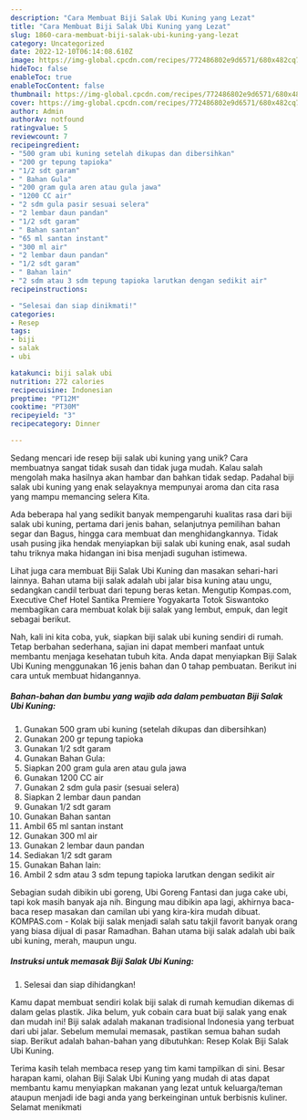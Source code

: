 ```yaml
---
description: "Cara Membuat Biji Salak Ubi Kuning yang Lezat"
title: "Cara Membuat Biji Salak Ubi Kuning yang Lezat"
slug: 1860-cara-membuat-biji-salak-ubi-kuning-yang-lezat
category: Uncategorized
date: 2022-12-10T06:14:08.610Z
image: https://img-global.cpcdn.com/recipes/772486802e9d6571/680x482cq70/biji-salak-ubi-kuning-foto-resep-utama.jpg
hideToc: false
enableToc: true
enableTocContent: false
thumbnail: https://img-global.cpcdn.com/recipes/772486802e9d6571/680x482cq70/biji-salak-ubi-kuning-foto-resep-utama.jpg
cover: https://img-global.cpcdn.com/recipes/772486802e9d6571/680x482cq70/biji-salak-ubi-kuning-foto-resep-utama.jpg
author: Admin
authorAv: notfound
ratingvalue: 5
reviewcount: 7
recipeingredient:
- "500 gram ubi kuning setelah dikupas dan dibersihkan"
- "200 gr tepung tapioka"
- "1/2 sdt garam"
- " Bahan Gula"
- "200 gram gula aren atau gula jawa"
- "1200 CC air"
- "2 sdm gula pasir sesuai selera"
- "2 lembar daun pandan"
- "1/2 sdt garam"
- " Bahan santan"
- "65 ml santan instant"
- "300 ml air"
- "2 lembar daun pandan"
- "1/2 sdt garam"
- " Bahan lain"
- "2 sdm atau 3 sdm tepung tapioka larutkan dengan sedikit air"
recipeinstructions:

- "Selesai dan siap dinikmati!"
categories:
- Resep
tags:
- biji
- salak
- ubi

katakunci: biji salak ubi 
nutrition: 272 calories
recipecuisine: Indonesian
preptime: "PT12M"
cooktime: "PT30M"
recipeyield: "3"
recipecategory: Dinner

---
```





Sedang mencari ide resep biji salak ubi kuning yang unik? Cara membuatnya sangat tidak susah dan tidak juga mudah. Kalau salah mengolah maka hasilnya akan hambar dan bahkan tidak sedap. Padahal biji salak ubi kuning yang enak selayaknya mempunyai aroma dan cita rasa yang mampu memancing selera Kita.





Ada beberapa hal yang sedikit banyak mempengaruhi kualitas rasa dari biji salak ubi kuning, pertama dari jenis bahan, selanjutnya pemilihan bahan segar dan Bagus, hingga cara membuat dan menghidangkannya. Tidak usah pusing jika hendak menyiapkan biji salak ubi kuning enak,      asal sudah tahu triknya maka hidangan ini bisa menjadi suguhan istimewa.














Lihat juga cara membuat Biji Salak Ubi Kuning dan masakan sehari-hari lainnya. Bahan utama biji salak adalah ubi jalar bisa kuning atau ungu, sedangkan candil terbuat dari tepung beras ketan. Mengutip Kompas.com, Executive Chef Hotel Santika Premiere Yogyakarta Totok Siswantoko membagikan cara membuat kolak biji salak yang lembut, empuk, dan legit sebagai berikut.






Nah, kali ini kita coba, yuk, siapkan biji salak ubi kuning sendiri di rumah. Tetap berbahan sederhana, sajian ini dapat memberi manfaat untuk membantu menjaga kesehatan tubuh kita. Anda dapat menyiapkan Biji Salak Ubi Kuning menggunakan 16 jenis bahan dan 0 tahap pembuatan. Berikut ini cara untuk membuat hidangannya.

<!--inarticleads1-->

##### Bahan-bahan dan bumbu yang wajib ada dalam pembuatan Biji Salak Ubi Kuning:

1. Gunakan 500 gram ubi kuning (setelah dikupas dan dibersihkan)
1. Gunakan 200 gr tepung tapioka
1. Gunakan 1/2 sdt garam
1. Gunakan  Bahan Gula:
1. Siapkan 200 gram gula aren atau gula jawa
1. Gunakan 1200 CC air
1. Gunakan 2 sdm gula pasir (sesuai selera)
1. Siapkan 2 lembar daun pandan
1. Gunakan 1/2 sdt garam
1. Gunakan  Bahan santan
1. Ambil 65 ml santan instant
1. Gunakan 300 ml air
1. Gunakan 2 lembar daun pandan
1. Sediakan 1/2 sdt garam
1. Gunakan  Bahan lain:
1. Ambil 2 sdm atau 3 sdm tepung tapioka larutkan dengan sedikit air


Sebagian sudah dibikin ubi goreng, Ubi Goreng Fantasi dan juga cake ubi, tapi kok masih banyak aja nih. Bingung mau dibikin apa lagi, akhirnya baca-baca resep masakan dan camilan ubi yang kira-kira mudah dibuat. KOMPAS.com - Kolak biji salak menjadi salah satu takjil favorit banyak orang yang biasa dijual di pasar Ramadhan. Bahan utama biji salak adalah ubi baik ubi kuning, merah, maupun ungu. 

<!--inarticleads2-->

##### Instruksi untuk memasak Biji Salak Ubi Kuning:


1. Selesai dan siap dihidangkan!

Kamu dapat membuat sendiri kolak biji salak di rumah kemudian dikemas di dalam gelas plastik. Jika belum, yuk cobain cara buat biji salak yang enak dan mudah ini! Biji salak adalah makanan tradisional Indonesia yang terbuat dari ubi jalar. Sebelum memulai memasak, pastikan semua bahan sudah siap. Berikut adalah bahan-bahan yang dibutuhkan: Resep Kolak Biji Salak Ubi Kuning. 

Terima kasih telah membaca resep yang tim kami tampilkan di sini. Besar harapan kami, olahan Biji Salak Ubi Kuning yang mudah di atas dapat membantu kamu menyiapkan makanan yang lezat untuk keluarga/teman ataupun menjadi ide bagi anda yang berkeinginan untuk berbisnis kuliner. Selamat menikmati
